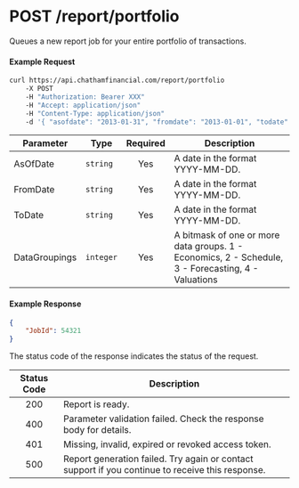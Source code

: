POST /report/portfolio
=======

Queues a new report job for your entire portfolio of transactions.

#### Example Request

```bash
curl https://api.chathamfinancial.com/report/portfolio 
	-X POST
	-H "Authorization: Bearer XXX" 
	-H "Accept: application/json" 
	-H "Content-Type: application/json" 
	-d '{ "asofdate": "2013-01-31", "fromdate": "2013-01-01", "todate": "2013-01-31", "datagroupings": 1 }'
```

| Parameter     | Type      |  Required  | Description                      |
| ------------- | --------- | :--------: | -------------------------------- |
| AsOfDate      | `string`  | Yes        | A date in the format YYYY-MM-DD. |
| FromDate      | `string`  | Yes        | A date in the format YYYY-MM-DD. |
| ToDate        | `string`  | Yes        | A date in the format YYYY-MM-DD. |
| DataGroupings | `integer` | Yes        | A bitmask of one or more data groups. 1 - Economics, 2 - Schedule, 3 - Forecasting, 4 - Valuations |

#### Example Response

```json
{
	"JobId": 54321
}
```

The status code of the response indicates the status of the request.

|  Status Code  | Description
| :-----------: | -----------
| 200           | Report is ready.
| 400           | Parameter validation failed. Check the response body for details.
| 401           | Missing, invalid, expired or revoked access token.
| 500           | Report generation failed. Try again or contact support if you continue to receive this response.
